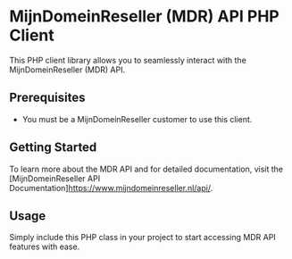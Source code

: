 # MijnDomeinReseller (MDR) API PHP Client

This PHP client library allows you to seamlessly interact with the MijnDomeinReseller (MDR) API.

## Prerequisites
- You must be a MijnDomeinReseller customer to use this client.

## Getting Started
To learn more about the MDR API and for detailed documentation, visit the [MijnDomeinReseller API Documentation]<https://www.mijndomeinreseller.nl/api/>.

## Usage
Simply include this PHP class in your project to start accessing MDR API features with ease.

